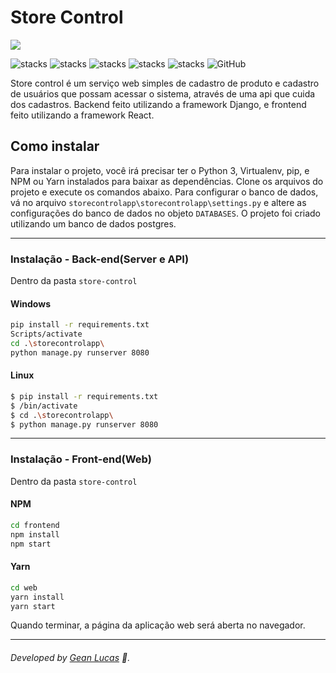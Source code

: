 <h1>Store Control</h1>

![](uploads/banner.gif)

![stacks](https://img.shields.io/badge/Django-v3.0.8-brightgreen) ![stacks](https://img.shields.io/badge/djangorestframework-v3.11.0-brightgreen) ![stacks](https://img.shields.io/badge/ReactJS-v16.13.1-brightgreen) ![stacks](https://img.shields.io/badge/Stack-Python-blue) ![stacks](https://img.shields.io/badge/Stack-Typescript-blue) ![GitHub](https://img.shields.io/github/license/legeannd/store-control)


Store control é um serviço web simples de cadastro de produto e cadastro de usuários que possam acessar o sistema, através de uma api que cuida dos cadastros. Backend feito utilizando a framework Django, e frontend feito utilizando a framework React. 

## Como instalar
Para instalar o projeto, você irá precisar ter o Python 3, Virtualenv, pip, e NPM ou Yarn instalados para baixar as dependências. Clone os arquivos do projeto e execute os comandos abaixo.
Para configurar o banco de dados, vá no arquivo `storecontrolapp\storecontrolapp\settings.py` e altere as configurações do banco de dados no objeto `DATABASES`. O projeto foi criado utilizando um banco de dados postgres.

---

### Instalação - Back-end(Server e API)
Dentro da pasta `store-control`

#### Windows
```bash
pip install -r requirements.txt
Scripts/activate
cd .\storecontrolapp\
python manage.py runserver 8080
```

#### Linux
```bash
$ pip install -r requirements.txt
$ /bin/activate
$ cd .\storecontrolapp\
$ python manage.py runserver 8080
```
---

### Instalação - Front-end(Web)
Dentro da pasta `store-control`

#### NPM
```bash
cd frontend
npm install
npm start
```

#### Yarn
```bash
cd web
yarn install
yarn start
```

Quando terminar, a página da aplicação web será aberta no navegador.

---
###### Developed by [Gean Lucas](https://www.linkedin.com/in/geanlucaas/) :rocket:.